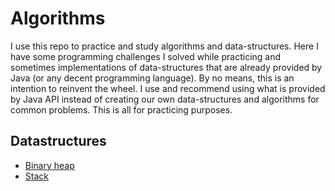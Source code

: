 # Algorithms

I use this repo to practice and study algorithms and data-structures.
Here I have some programming challenges I solved while practicing and sometimes implementations of data-structures that are already provided by Java (or any decent programming language). 
By no means, this is an intention to reinvent the wheel. I use and recommend using what is provided by Java API instead of creating our own data-structures and algorithms for common problems. 
This is all for practicing purposes.

## Datastructures
- [Binary heap](src/main/java/com/adolfoeloy/datastructure/heap)
- [Stack](src/main/java/com/adolfoeloy/datastructure/stack)